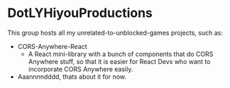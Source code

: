 # DotLYHiyouProductions
This group hosts all my unrelated-to-unblocked-games projects, such as:

- CORS-Anywhere-React
    - A React mini-library with a bunch of components that do CORS Anywhere stuff, so that it is easier for React Devs who want to incorporate CORS Anywhere easily.
- Aaannnndddd, thats about it for now.
